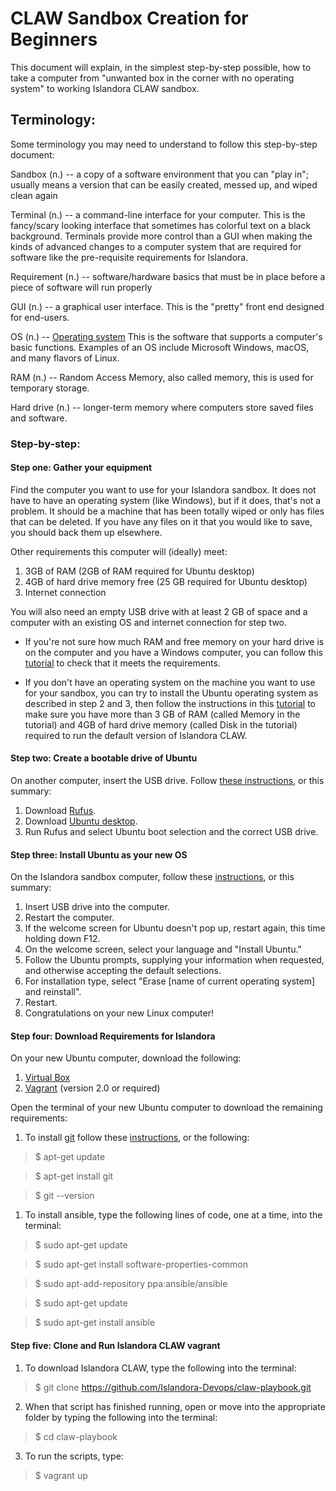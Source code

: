 # CLAW Sandbox Creation for Beginners

This document will explain, in the simplest step-by-step possible, how to take a computer from "unwanted box in the corner with no operating system" to working Islandora CLAW sandbox.

## Terminology:
Some terminology you may need to understand to follow this step-by-step document:

Sandbox (n.) -- a copy of a software environment that you can "play in"; usually means a version that can be easily created, 
messed up, and wiped clean again

Terminal (n.) -- a command-line interface for your computer. This is the fancy/scary looking interface that sometimes has 
colorful text on a black background. Terminals provide more control than a GUI when making the kinds of advanced changes to
a computer system that are required for software like the pre-requisite requirements for Islandora.

Requirement (n.) -- software/hardware basics that must be in place before a piece of software will run properly

GUI (n.) -- a graphical user interface. This is the "pretty" front end designed for end-users.

OS (n.) -- [Operating system](https://en.wikipedia.org/wiki/Operating_system) This is the software that supports a computer's basic functions. Examples of an OS include Microsoft Windows, macOS, and many flavors of Linux.

RAM (n.) -- Random Access Memory, also called memory, this is used for temporary storage.

Hard drive (n.) -- longer-term memory where computers store saved files and software.

### Step-by-step:
#### Step one: Gather your equipment

Find the computer you want to use for your Islandora sandbox. It does not have to have an operating system (like Windows),
but if it does, that's not a problem. It should be a machine that has been totally wiped or only has files that can be deleted. If you have any files on it that you would like to save, you should back them up elsewhere. 

  Other requirements this computer will (ideally) meet:
  1. 3GB of RAM (2GB of RAM required for Ubuntu desktop)
  2. 4GB of hard drive memory free (25 GB required for Ubuntu desktop)
  3. Internet connection
  
You will also need an empty USB drive with at least 2 GB of space and a computer with an existing OS and internet connection for step two.
  
  * If you're not sure how much RAM and free memory on your hard drive is on the computer and you have a Windows computer, you can follow this [tutorial](https://www.computerhope.com/issues/ch000149.htm) to check that it meets the requirements.

  * If you don't have an operating system on the machine you want to use for your sandbox, you can try to install the Ubuntu operating system as described in step 2 and 3, then follow the instructions in this [tutorial](https://howtoubuntu.org/how-to-find-out-how-much-ram-is-installed-in-ubuntu) to make sure you have more than 3 GB of RAM (called Memory in the tutorial) and 4GB of hard drive memory (called Disk in the tutorial) required to run the default version of Islandora CLAW.

#### Step two: Create a bootable drive of Ubuntu

On another computer, insert the USB drive. Follow [these instructions](https://tutorials.ubuntu.com/tutorial/tutorial-create-a-usb-stick-on-windows#0), or this summary:
  1. Download [Rufus](https://rufus.akeo.ie/).
  2. Download [Ubuntu desktop](https://www.ubuntu.com/download/desktop).
  3. Run Rufus and select Ubuntu boot selection and the correct USB drive.

#### Step three: Install Ubuntu as your new OS

On the Islandora sandbox computer, follow these [instructions](https://tutorials.ubuntu.com/tutorial/tutorial-install-ubuntu-desktop#0), or this summary:
  1. Insert USB drive into the computer.
  2. Restart the computer.
  3. If the welcome screen for Ubuntu doesn't pop up, restart again, this time holding down F12.
  4. On the welcome screen, select your language and "Install Ubuntu."
  4. Follow the Ubuntu prompts, supplying your information when requested, and otherwise accepting the default selections.
  1. For installation type, select "Erase [name of current operating system] and reinstall".
  1. Restart.
  1. Congratulations on your new Linux computer!

#### Step four: Download Requirements for Islandora

On your new Ubuntu computer, download the following:
1. [Virtual Box](https://www.virtualbox.org/)
2. [Vagrant](https://www.vagrantup.com/) (version 2.0 or required)

Open the terminal of your new Ubuntu computer to download the remaining requirements:
1. To install [git](https://git-scm.com/) follow these [instructions](https://www.liquidweb.com/kb/install-git-ubuntu-16-04-lts/), or the following:

>$ apt-get update

>$ apt-get install git

>$ git --version

1. To install ansible, type the following lines of code, one at a time, into the terminal:

>$ sudo apt-get update

>$ sudo apt-get install software-properties-common

>$ sudo apt-add-repository ppa:ansible/ansible

>$ sudo apt-get update

>$ sudo apt-get install ansible

#### Step five: Clone and Run Islandora CLAW vagrant
1. To download Islandora CLAW, type the following into the terminal:

>$ git clone https://github.com/Islandora-Devops/claw-playbook.git

2. When that script has finished running, open or move into the appropriate folder by typing the following into the terminal:

>$ cd claw-playbook

3. To run the scripts, type:

>$ vagrant up

